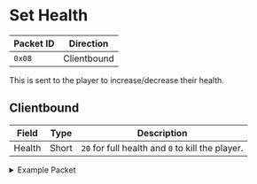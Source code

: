 # Set Health
| Packet ID | Direction |
| --- | --- |
| `0x08` | Clientbound |

This is sent to the player to increase/decrease their health.

## Clientbound
| Field | Type | Description |
| --- | --- | --- |
| Health | Short | `20` for full health and `0` to kill the player. |

<details>
    <summary>Example Packet</summary>

| Field | Value | 
| --- | --- |
| Health | 20 |
</details>
